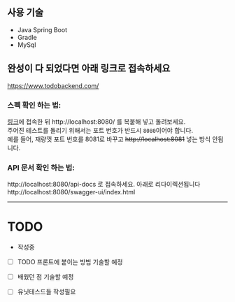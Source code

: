 ## 사용 기술
- Java Spring Boot
- Gradle
- MySql

## 완성이 다 되었다면 아래 링크로 접속하세요
https://www.todobackend.com/

### 스펙 확인 하는 법:
[링크](https://www.todobackend.com/specs/index.html )에 접속한 뒤
http://localhost:8080/ 를 복붙해 넣고 돌려보세요.</br>
주어진 테스트를 돌리기 위해서는 포트 번호가 반드시 `8080`이어야 합니다. </br>
예를 들어, 재량껏 포트 번호를 8081로 바꾸고 ~~http://localhost:8081~~ 넣는 방식 안됩니다.

### API 문서 확인 하는 법:
http://localhost:8080/api-docs 로 접속하세요. 아래로 리다이렉션됩니다 </br>
http://localhost:8080/swagger-ui/index.html

---
# TODO
- 작성중
- [ ] TODO 프론트에 붙이는 방법 기술할 예정
- [ ] 배웠던 점 기술할 예정
- [ ] 유닛테스드들 작성필요


